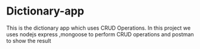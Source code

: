 # Dictionary-app
This is the dictionary app which uses CRUD Operations.
In this project we uses nodejs express ,mongoose to perform CRUD operations and postman to show the result
